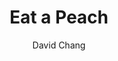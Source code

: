 ---
title: "Eat a Peach"
author: "David Chang"
isbn: "152475921X"
isbn13: "9781524759216"
rating: "0"
publisher: "Clarkson Potter Publishers"
pages: "288"
publishYear: "2020"
read: ""
goodreads_id: "51700803"
---